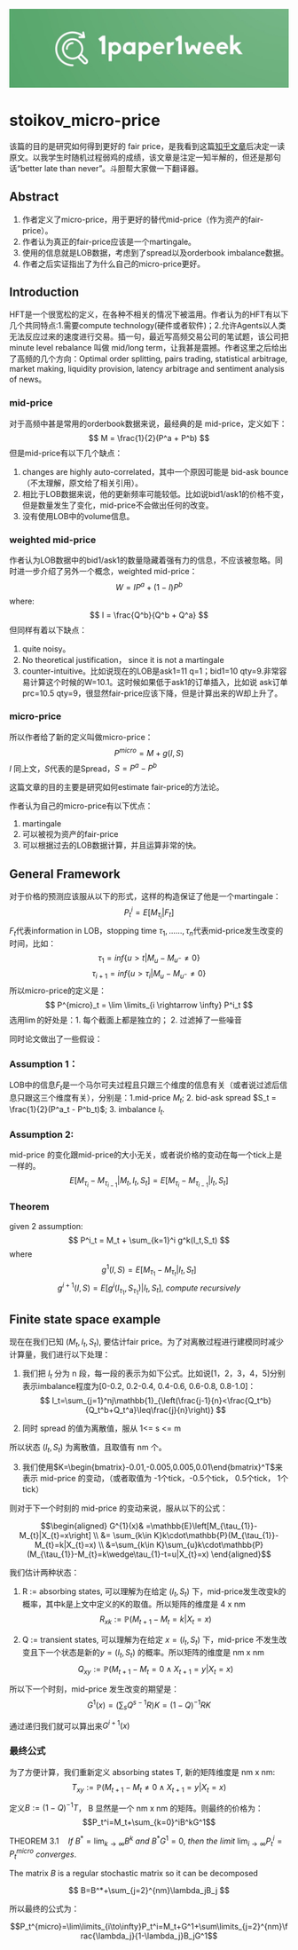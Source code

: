 ![1paper1week](../../docs/1paper1week-git.jpg)

# stoikov_micro-price

该篇的目的是研究如何得到更好的 fair price，是我看到这篇[知乎文章](https://zhuanlan.zhihu.com/p/622226738)后决定一读原文。以我学生时随机过程弱鸡的成绩，该文章是注定一知半解的，但还是那句话“better late than never”。斗胆帮大家做一下翻译器。

## Abstract
1. 作者定义了micro-price，用于更好的替代mid-price（作为资产的fair-price）。
2. 作者认为真正的fair-price应该是一个martingale。
3. 使用的信息就是LOB数据，考虑到了spread以及orderbook imbalance数据。
4. 作者之后实证指出了为什么自己的micro-price更好。

## Introduction
HFT是一个很宽松的定义，在各种不相关的情况下被滥用。作者认为的HFT有以下几个共同特点:1.需要compute technology(硬件或者软件)；2.允许Agents以人类无法反应过来的速度进行交易。插一句，最近写高频交易公司的笔试题，该公司把 minute level rebalance 叫做 mid/long term，让我甚是震撼。作者这里之后给出了高频的几个方向：Optimal order splitting, pairs trading, statistical arbitrage, market making, liquidity provision, latency arbitrage and sentiment
analysis of news。

### mid-price
对于高频中甚是常用的orderbook数据来说，最经典的是 mid-price，定义如下：
$$
M = \frac{1}{2}(P^a + P^b)
$$
但是mid-price有以下几个缺点：
1. changes are highly auto-correlated，其中一个原因可能是 bid-ask bounce（不太理解，原文给了相关引用）。
2. 相比于LOB数据来说，他的更新频率可能较低。比如说bid1/ask1的价格不变，但是数量发生了变化，mid-price不会做出任何的改变。
3. 没有使用LOB中的volume信息。

### weighted mid-price
作者认为LOB数据中的bid1/ask1的数量隐藏着强有力的信息，不应该被忽略。同时进一步介绍了另外一个概念，weighted mid-price：
$$
W = IP^a + (1-I)P^b
$$
where:
$$
I = \frac{Q^b}{Q^b + Q^a}
$$
但同样有着以下缺点：
1. quite noisy。
2. No theoretical justification， since it is not a martingale
3. counter-intuitive。比如说现在的LOB是ask1=11 q=1；bid1=10 qty=9.非常容易计算这个时候的W=10.1。这时候如果低于ask1的订单插入，比如说 ask订单 prc=10.5 qty=9，很显然fair-price应该下降，但是计算出来的W却上升了。

### micro-price
所以作者给了新的定义叫做micro-price：
$$
P^{micro} = M + g(I,S)
$$
$I$ 同上文，$S$代表的是Spread，$S=P^a-P^b$

这篇文章的目的主要是研究如何estimate fair-price的方法论。

作者认为自己的micro-price有以下优点：
1. martingale
2. 可以被视为资产的fair-price
3. 可以根据过去的LOB数据计算，并且运算非常的快。

## General Framework
对于价格的预测应该服从以下的形式，这样的构造保证了他是一个martingale：
$$
P^i_t = E[M_{\tau_i}|F_t]
$$
$F_t$代表information in LOB，stopping time $\tau_1,......,\tau_n$代表mid-price发生改变的时间，比如：
$$
\tau_1 = inf\{u>t| M_u - M_{u^-} \neq 0\}
$$
$$
\tau_{i+1} = inf\{u>\tau_{i}| M_u - M_{u^-} \neq 0\}
$$
所以micro-price的定义是：
$$
P^{micro}_t = \lim \limits_{i \rightarrow \infty} P^i_t
$$
选用$\lim$的好处是：1. 每个截面上都是独立的； 2. 过滤掉了一些噪音

同时论文做出了一些假设：
### Assumption 1：
LOB中的信息$F_t$是一个马尔可夫过程且只跟三个维度的信息有关（或者说过滤后信息只跟这三个维度有关），分别是：1.mid-price $M_t$; 2. bid-ask spread $S_t = \frac{1}{2}(P^a_t - P^b_t)$; 3. imbalance $I_t$.
### Assumption 2:
mid-price 的变化跟mid-price的大小无关，或者说价格的变动在每一个tick上是一样的。
$$
E[M_{\tau_{i}} - M_{\tau_{i-1}}|M_t,I_t,S_t] = E[M_{\tau_{i}} - M_{\tau_{i-1}}|I_t,S_t]
$$

### Theorem
given 2 assumption:
$$
P^i_t = M_t + \sum_{k=1}^i g^k(I_t,S_t)
$$
where
$$
g^1(I,S) = E[M_{\tau_{1}} - M_{\tau_{t}}|I_t,S_t]
$$
$$
g^{i+1}(I,S) = E[g^{i}(I_{\tau_1},S_{\tau_1})|I_t,S_t],\  compute \ recursively
$$

## Finite state space example

现在在我们已知 $(M_t, I_t, S_t)$, 要估计fair price。为了对离散过程进行建模同时减少计算量，我们进行以下处理：

1. 我们把 $I_t$ 分为 n 段，每一段的表示为如下公式。比如说[1，2，3，4，5]分别表示imbalance程度为[0-0.2, 0.2-0.4, 0.4-0.6, 0.6-0.8, 0.8-1.0]：
$$
I_t=\sum_{j=1}^nj\mathbb{1}_{\left(\frac{j-1}{n}<\frac{Q_t^b}{Q_t^b+Q_t^a}\leq\frac{j}{n}\right)}
$$

2. 同时 spread 的值为离散值，服从 1<= s <= m

所以状态 $(I_t, S_t)$ 为离散值，且取值有 nm 个。

3. 我们使用$K=\begin{bmatrix}-0.01,-0.005,0.005,0.01\end{bmatrix}^T$来表示 mid-price 的变动，（或者取值为 -1个tick，-0.5个tick， 0.5个tick， 1个tick）

则对于下一个时刻的 mid-price 的变动来说，服从以下的公式：

$$\begin{aligned}
G^{1}(x)& =\mathbb{E}\left[M_{\tau_{1}}-M_{t}|X_{t}=x\right]  \\
&= \sum_{k\in K}k\cdot\mathbb{P}(M_{\tau_{1}}-M_{t}=k|X_{t}=x)  \\
&=\sum_{k\in K}\sum_{u}k\cdot\mathbb{P}(M_{\tau_{1}}-M_{t}=k\wedge\tau_{1}-t=u|X_{t}=x)
\end{aligned}$$

我们估计两种状态：
1. R := absorbing states, 可以理解为在给定 $(I_t, S_t)$ 下，mid-price发生改变k的概率，其中k是上文中定义的K的取值。所以矩阵的维度是 4 x nm
$$R_{xk}:=\mathbb{P}(M_{t+1}-M_t=k|X_t=x)$$


2. Q :=  transient states, 可以理解为在给定 $x = (I_t, S_t)$ 下，mid-price 不发生改变且下一个状态是新的$y = (I_t, S_t)$ 的概率。所以矩阵的维度是 nm x nm
$$Q_{xy}:=\mathbb{P}(M_{t+1}-M_t=0\wedge X_{t+1}=y|X_t=x)$$

所以下一个时刻，mid-price 发生改变的期望是：
$$G^1(x)=\bigl(\sum_sQ^{s-1}R\bigr)K=\bigl(1-Q\bigr)^{-1}RK$$

通过递归我们就可以算出来$G^{i+1}(x)$


### 最终公式

为了方便计算，我们重新定义 absorbing states T, 新的矩阵维度是 nm x nm:
$$T_{xy}:=\mathbb{P}(M_{t+1}-M_t\neq0\wedge X_{t+1}=y|X_t=x)$$

定义$B:=\left(1-Q\right)^{-1}T$， B 显然是一个 nm x nm 的矩阵。则最终的价格为：
$$P_t^i=M_t+\sum_{k=0}^iB^kG^1$$

THEOREM $3.1\quad If\:B^*=\lim_{k\to\infty}B^k\:and\:B^*G^1=0,\:then\:the\:limit$
$\lim_{i\to\infty}P_{t}^{i}=P_{t}^{micro}$
$converges.$

The matrix $B$ is a regular stochastic matrix so it can be decomposed

$$
B=B^*+\sum_{j=2}^{nm}\lambda_jB_j
$$

所以最终的公式为：

$$P_t^{micro}=\lim\limits_{i\to\infty}P_t^i=M_t+G^1+\sum\limits_{j=2}^{nm}\frac{\lambda_j}{1-\lambda_j}B_jG^1$$

